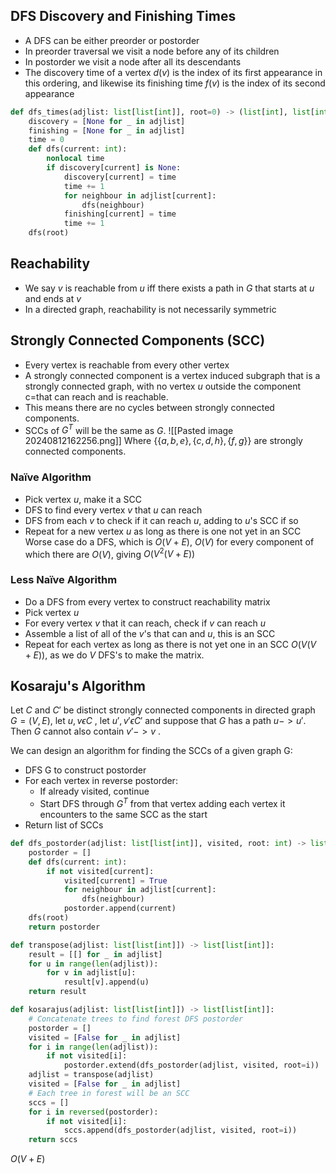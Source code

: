 ## DFS Discovery and Finishing Times
- A DFS can be either preorder or postorder 
- In preorder traversal we visit a node before any of its children
- In postorder we visit a node after all its descendants
- The discovery time of a vertex $d(v)$ is the index of its first appearance in this ordering, and likewise its finishing time $f(v)$ is the index of its second appearance
``` python
def dfs_times(adjlist: list[list[int]], root=0) -> (list[int], list[int]):
	discovery = [None for _ in adjlist]
	finishing = [None for _ in adjlist]
	time = 0
	def dfs(current: int):
		nonlocal time
		if discovery[current] is None:
			discovery[current] = time
			time += 1
			for neighbour in adjlist[current]:
				dfs(neighbour)
			finishing[current] = time
			time += 1
	dfs(root)
```

## Reachability
- We say $v$ is reachable from $u$ iff there exists a path in $G$ that starts at $u$ and ends at $v$
- In a directed graph, reachability is not necessarily symmetric

## Strongly Connected Components (SCC)
- Every vertex is reachable from every other vertex
- A strongly connected component is a vertex induced subgraph that is a strongly connected graph, with no vertex $u$ outside the component c=that can reach and is reachable.
- This means there are no cycles between strongly connected components. 
- SCCs of $G^T$ will be the same as $G$.
![[Pasted image 20240812162256.png]]
Where $\{\{a,b,e\},\{c,d,h\},\{f,g\}\}$ are strongly connected components.

### Naïve Algorithm
- Pick vertex $u$, make it a SCC
- DFS to find every vertex $v$ that $u$ can reach
- DFS from each $v$ to check if it can reach $u$, adding to $u$'s SCC if so
- Repeat for a new vertex $u$ as long as there is one not yet in an SCC
Worse case do a DFS, which is $O(V+E)$, $O(V)$ for every component of which there are $O(V)$, giving $O(V^2(V+E))$ 

### Less Naïve Algorithm
- Do a DFS from every vertex to construct reachability matrix
- Pick vertex $u$
- For every vertex $v$ that it can reach, check if $v$ can reach $u$
- Assemble a list of all of the $v$'s that can and $u$, this is an SCC
- Repeat for each vertex as long as there is not yet one in an SCC
$O(V(V+E))$, as we do $V$ DFS's to make the matrix.

## Kosaraju's Algorithm
Let $C$ and $C'$ be distinct strongly connected components in directed graph $G=(V,E)$, let $u, v \epsilon C$ , let $u', v' \epsilon C'$ and suppose that $G$ has a path $u -> u'$. Then $G$ cannot also contain $v'->v$ .

We can design an algorithm for finding the SCCs of a given graph G:
- DFS G to construct postorder
- For each vertex in reverse postorder:
	- If already visited, continue
	- Start DFS through $G^T$ from that vertex adding each vertex it encounters to the same SCC as the start
- Return list of SCCs
```python
def dfs_postorder(adjlist: list[list[int]], visited, root: int) -> list[int]:
	postorder = []
	def dfs(current: int):
		if not visited[current]:
			visited[current] = True
			for neighbour in adjlist[current]:
				dfs(neighbour)
			postorder.append(current)
	dfs(root)
	return postorder

def transpose(adjlist: list[list[int]]) -> list[list[int]]:
	result = [[] for _ in adjlist]
	for u in range(len(adjlist)):
		for v in adjlist[u]:
			result[v].append(u)
	return result

def kosarajus(adjlist: list[list[int]]) -> list[list[int]]:
	# Concatenate trees to find forest DFS postorder
	postorder = []
	visited = [False for _ in adjlist]
	for i in range(len(adjlist)):
		if not visited[i]:
			postorder.extend(dfs_postorder(adjlist, visited, root=i))
	adjlist = transpose(adjlist)
	visited = [False for _ in adjlist]
	# Each tree in forest will be an SCC
	sccs = []
	for i in reversed(postorder):
		if not visited[i]:
			sccs.append(dfs_postorder(adjlist, visited, root=i))
	return sccs
```
$O(V+E)$

